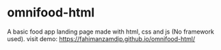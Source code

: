 # omnifood-html
A basic food app landing page made with html, css and js (No framework used).
visit demo: https://fahimanzamdip.github.io/omnifood-html/
